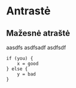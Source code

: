 # Antrastė 
## Mažesnė atraštė
aasdfs
asdfsadf
asdfsdf


```
if (you) {
    x = good
} else {
    y = bad
}
```

